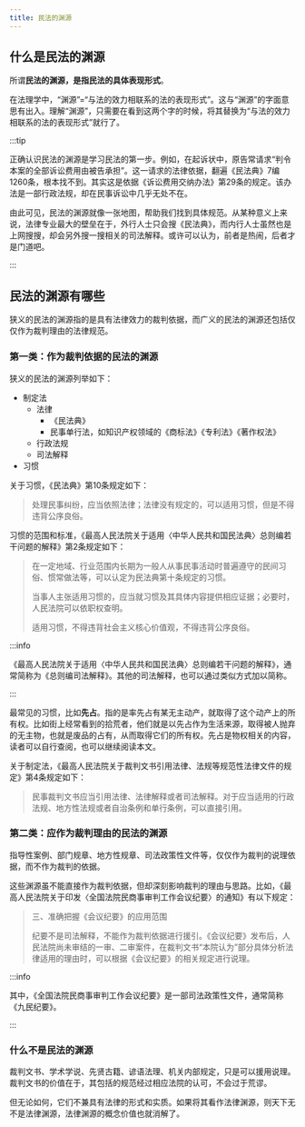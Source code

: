 ```yaml
---
title: 民法的渊源
---
```


## 什么是民法的渊源

所谓**民法的渊源，是指民法的具体表现形式**。

在法理学中，“渊源”=“与法的效力相联系的法的表现形式”。这与“渊源”的字面意思有出入。理解“渊源”，只需要在看到这两个字的时候，将其替换为“与法的效力相联系的法的表现形式”就行了。

:::tip

正确认识民法的渊源是学习民法的第一步。例如，在起诉状中，原告常请求“判令本案的全部诉讼费用由被告承担”。这一请求的法律依据，翻遍《民法典》7编1260条，根本找不到。其实这是依据《诉讼费用交纳办法》第29条的规定。该办法是一部行政法规，却在民事诉讼中几乎无处不在。

由此可见，民法的渊源就像一张地图，帮助我们找到具体规范。从某种意义上来说，法律专业最大的壁垒在于，外行人士只会搜《民法典》，而内行人士虽然也是上网搜搜，却会另外搜一搜相关的司法解释。或许可以认为，前者是热闹，后者才是门道吧。

:::

## 民法的渊源有哪些

狭义的民法的渊源指的是具有法律效力的裁判依据，而广义的民法的渊源还包括仅仅作为裁判理由的法律规范。

### 第一类：作为裁判依据的民法的渊源

狭义的民法的渊源列举如下：

- 制定法
  - 法律
    - 《民法典》
    - 民事单行法，如知识产权领域的《商标法》《专利法》《著作权法》
  - 行政法规
  - 司法解释
- 习惯

关于习惯，《民法典》第10条规定如下：

> 处理民事纠纷，应当依照法律；法律没有规定的，可以适用习惯，但是不得违背公序良俗。

习惯的范围和标准，《最高人民法院关于适用〈中华人民共和国民法典〉总则编若干问题的解释》第2条规定如下：

> 在一定地域、行业范围内长期为一般人从事民事活动时普遍遵守的民间习俗、惯常做法等，可以认定为民法典第十条规定的习惯。
> 
> 当事人主张适用习惯的，应当就习惯及其具体内容提供相应证据；必要时，人民法院可以依职权查明。
> 
> 适用习惯，不得违背社会主义核心价值观，不得违背公序良俗。

:::info

《最高人民法院关于适用〈中华人民共和国民法典〉总则编若干问题的解释》，通常简称为《总则编司法解释》。其他的司法解释，也可以通过类似方式加以简称。

:::

最常见的习惯，比如**先占**。指的是率先占有某无主动产，就取得了这个动产上的所有权。比如街上经常看到的拾荒者，他们就是以先占作为生活来源，取得被人抛弃的无主物，也就是废品的占有，从而取得它们的所有权。先占是物权相关的内容，读者可以自行查阅，也可以继续阅读本文。

关于制定法，《最高人民法院关于裁判文书引用法律、法规等规范性法律文件的规定》第4条规定如下：

> 民事裁判文书应当引用法律、法律解释或者司法解释。对于应当适用的行政法规、地方性法规或者自治条例和单行条例，可以直接引用。

### 第二类：应作为裁判理由的民法的渊源

指导性案例、部门规章、地方性规章、司法政策性文件等，仅仅作为裁判的说理依据，而不作为裁判的依据。

这些渊源虽不能直接作为裁判依据，但却深刻影响裁判的理由与思路。比如，《最高人民法院关于印发〈全国法院民商事审判工作会议纪要〉的通知》有以下规定：

> 三、准确把握《会议纪要》的应用范围
> 
> 纪要不是司法解释，不能作为裁判依据进行援引。《会议纪要》发布后，人民法院尚未审结的一审、二审案件，在裁判文书“本院认为”部分具体分析法律适用的理由时，可以根据《会议纪要》的相关规定进行说理。

:::info

其中，《全国法院民商事审判工作会议纪要》是一部司法政策性文件，通常简称《九民纪要》。

:::
### 什么不是民法的渊源

裁判文书、学术学说、先贤古籍、谚语法理、机关内部规定，只是可以援用说理。裁判文书的价值在于，其包括的规范经过相应法院的认可，不会过于荒谬。

但无论如何，它们不兼具有法律的形式和实质。如果将其看作法律渊源，则天下无不是法律渊源，法律渊源的概念价值也就消解了。